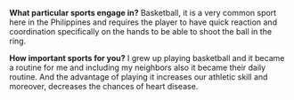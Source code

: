 **What particular sports engage in?**
Basketball, it is a very common sport here in the Philippines and requires the player to have quick reaction and coordination specifically on the hands to be able to shoot the ball in the ring.

**How important sports for you?**
I grew up playing basketball and it became a routine for me and including my neighbors also it became their daily routine. And the advantage of playing it increases our athletic skill and moreover, decreases the chances of heart disease.